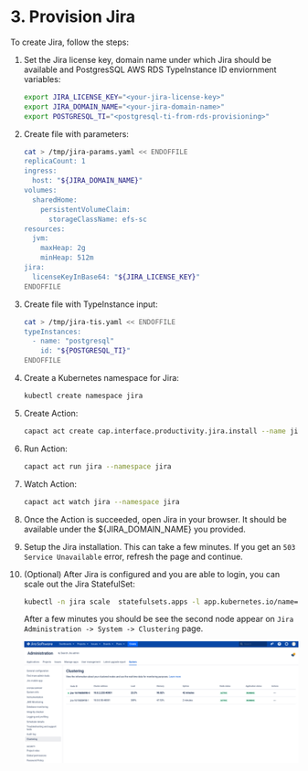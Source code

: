 # 3. Provision Jira

To create Jira, follow the steps:

1. Set the Jira license key, domain name under which Jira should be available and PostgresSQL AWS RDS TypeInstance ID enviornment variables:
    ```bash
    export JIRA_LICENSE_KEY="<your-jira-license-key>"
    export JIRA_DOMAIN_NAME="<your-jira-domain-name>"
    export POSTGRESQL_TI="<postgresql-ti-from-rds-provisioning>"
    ```
    
1. Create file with parameters:
    ```bash
    cat > /tmp/jira-params.yaml << ENDOFFILE
    replicaCount: 1
    ingress:
      host: "${JIRA_DOMAIN_NAME}"
    volumes:
      sharedHome:
        persistentVolumeClaim:
          storageClassName: efs-sc
    resources:
      jvm:
        maxHeap: 2g
        minHeap: 512m
    jira:
      licenseKeyInBase64: "${JIRA_LICENSE_KEY}"
    ENDOFFILE
    ```

1. Create file with TypeInstance input:
    ```bash
    cat > /tmp/jira-tis.yaml << ENDOFFILE
    typeInstances:
      - name: "postgresql"
        id: "${POSTGRESQL_TI}"
    ENDOFFILE
    ```

1. Create a Kubernetes namespace for Jira:
    ```bash
    kubectl create namespace jira
    ```

1. Create Action:
    ```bash
    capact act create cap.interface.productivity.jira.install --name jira --namespace jira --parameters-from-file /tmp/jira-params.yaml --type-instances-from-file /tmp/jira-tis.yaml
    ```

1. Run Action:
    ```bash
    capact act run jira --namespace jira
    ```

1. Watch Action:
    ```bash
    capact act watch jira --namespace jira
    ```

1. Once the Action is succeeded, open Jira in your browser. It should be available under the ${JIRA_DOMAIN_NAME} you provided.
 
1. Setup the Jira installation. This can take a few minutes. If you get an `503 Service Unavailable` error, refresh the page and continue.

1. (Optional) After Jira is configured and you are able to login, you can scale out the Jira StatefulSet:
    ```bash
    kubectl -n jira scale  statefulsets.apps -l app.kubernetes.io/name=jira --replicas 2
    ```

    After a few minutes you should be see the second node appear on `Jira Administration -> System -> Clustering` page.

    ![jira-clustering-dashboard](./assets/3-jira-clustering-dashboard.png)
  